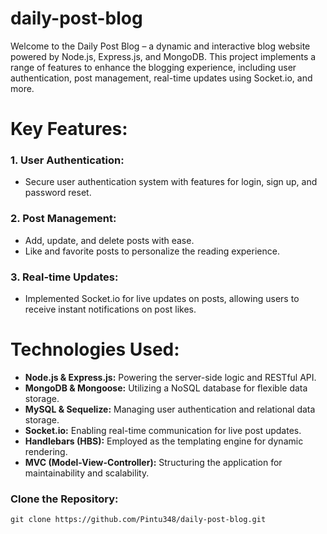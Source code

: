 # daily-post-blog

Welcome to the Daily Post Blog – a dynamic and interactive blog website powered by Node.js, Express.js, and MongoDB. This project implements a range of features to enhance the blogging experience, including user authentication, post management, real-time updates using Socket.io, and more.

# Key Features:

### 1. User Authentication:

- Secure user authentication system with features for login, sign up, and password reset.

### 2. Post Management:

- Add, update, and delete posts with ease.
- Like and favorite posts to personalize the reading experience.

### 3. Real-time Updates:

- Implemented Socket.io for live updates on posts, allowing users to receive instant notifications on post likes.

# Technologies Used:

- **Node.js & Express.js:** Powering the server-side logic and RESTful API.
- **MongoDB & Mongoose:** Utilizing a NoSQL database for flexible data storage.
- **MySQL & Sequelize:** Managing user authentication and relational data storage.
- **Socket.io:** Enabling real-time communication for live post updates.
- **Handlebars (HBS):** Employed as the templating engine for dynamic rendering.
- **MVC (Model-View-Controller):** Structuring the application for maintainability and scalability.

### Clone the Repository:

`git clone https://github.com/Pintu348/daily-post-blog.git`
